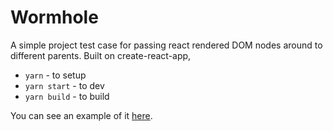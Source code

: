 # Wormhole

A simple project test case for passing react rendered DOM nodes around to
different parents.  Built on create-react-app, 

* `yarn` - to setup
* `yarn start` - to dev
* `yarn build` - to build

You can see an example of it [here](https://wormhole-fgxzpqsq7.now.sh/).
